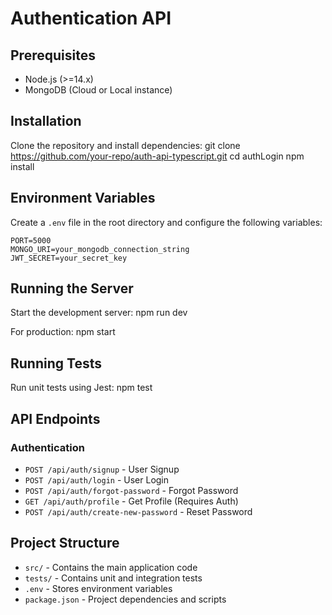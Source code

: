 # Authentication API

## Prerequisites

- Node.js (>=14.x)
- MongoDB (Cloud or Local instance)

## Installation

Clone the repository and install dependencies:
git clone https://github.com/your-repo/auth-api-typescript.git
cd authLogin
npm install

## Environment Variables

Create a `.env` file in the root directory and configure the following variables:

```
PORT=5000
MONGO_URI=your_mongodb_connection_string
JWT_SECRET=your_secret_key
```

## Running the Server

Start the development server:
npm run dev

For production:
npm start

## Running Tests

Run unit tests using Jest:
npm test

## API Endpoints

### Authentication

- `POST /api/auth/signup` - User Signup
- `POST /api/auth/login` - User Login
- `POST /api/auth/forgot-password` - Forgot Password
- `GET /api/auth/profile` - Get Profile (Requires Auth)
- `POST /api/auth/create-new-password` - Reset Password

## Project Structure

- `src/` - Contains the main application code
- `tests/` - Contains unit and integration tests
- `.env` - Stores environment variables
- `package.json` - Project dependencies and scripts
